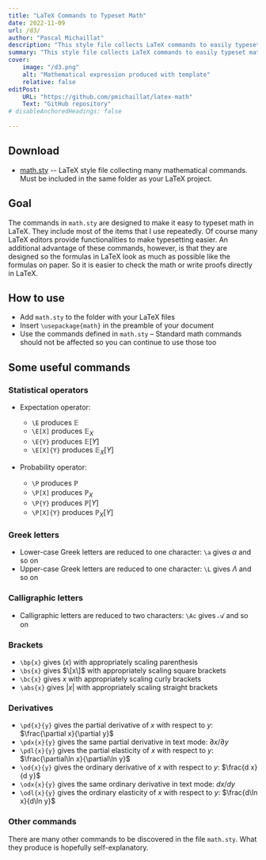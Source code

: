 ```yaml
---
title: "LaTeX Commands to Typeset Math" 
date: 2022-11-09
url: /d3/
author: "Pascal Michaillat"
description: "This style file collects LaTeX commands to easily typeset mathematical expressions, and easily read them." 
summary: "This style file collects LaTeX commands to easily typeset mathematical expressions, and easily read them." 
cover:
    image: "/d3.png"
    alt: "Mathematical expression produced with template"
    relative: false
editPost:
    URL: "https://github.com/pmichaillat/latex-math"
    Text: "GitHub repository"
# disableAnchoredHeadings: false
 
---
```


## Download

- [math.sty](/math.sty) -- LaTeX style file collecting many mathematical commands. Must be included in the same folder as your LaTeX project.

## Goal

The commands in `math.sty` are designed to make it easy to typeset math in LaTeX. They include most of the items that I use repeatedly. Of course many LaTeX editors provide functionalities to make typesetting easier. An additional advantage of these commands, however, is that they are designed so the formulas in LaTeX look as much as possible like the formulas on paper. So it is easier to check the math or write proofs directly in LaTeX.

## How to use

- Add `math.sty` to the folder with your LaTeX files
- Insert `\usepackage{math}` in the preamble of your document
- Use the commands defined in `math.sty` 
– Standard math commands should not be affected so you can continue to use those too

## Some useful commands

### Statistical operators

- Expectation operator:
 
    * `\E` produces $\mathbb{E}$
    * `\E[X]` produces $\mathbb{E}_X$
    * `\E{Y}` produces $\mathbb{E}[Y]$
    * `\E[X]{Y}` produces $\mathbb{E}_X[Y]$

- Probability operator:

    * `\P` produces $\mathbb{P}$
    * `\P[X]` produces $\mathbb{P}_X$
    * `\P{Y}` produces $\mathbb{P}[Y]$
    * `\P[X]{Y}` produces $\mathbb{P}_X[Y]$

### Greek letters

- Lower-case Greek letters are reduced to one character: `\a` gives $\alpha$ and so on
- Upper-case Greek letters are reduced to one character: `\L` gives $\Lambda$ and so on

### Calligraphic letters

- Calligraphic letters are reduced to two characters: `\Ac` gives $\mathcal{A}$ and so on

### Brackets

- `\bp{x}` gives $(x)$ with appropriately scaling parenthesis
- `\bs{x}` gives $\[x\]$ with appropriately scaling square brackets
- `\bc{x}` gives ${x}$ with appropriately scaling curly brackets
- `\abs{x}` gives $|x|$ with appropriately scaling straight brackets

### Derivatives

- `\pd{x}{y}` gives the partial derivative of $x$ with respect to $y$: $\frac{\partial x}{\partial y}$
- `\pdx{x}{y}` gives the same partial derivative in text mode: $\partial x/\partial y$
- `\pdl{x}{y}` gives the partial elasticity of $x$ with respect to $y$: $\frac{\partial\ln x}{\partial\ln y}$
- `\od{x}{y}` gives the ordinary derivative of $x$ with respect to $y$: $\frac{d x}{d y}$
- `\odx{x}{y}` gives the same ordinary derivative in text mode: $d x/d y$
- `\odl{x}{y}` gives the ordinary elasticity of $x$ with respect to $y$: $\frac{d\ln x}{d\ln y}$

### Other commands

There are many other commands to be discovered in the file `math.sty`. What they produce is hopefully self-explanatory.